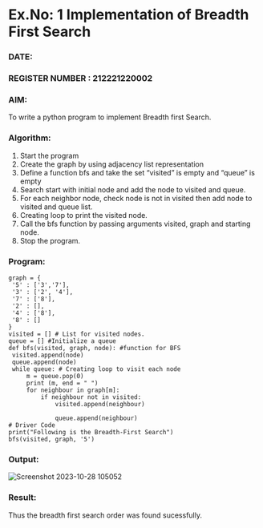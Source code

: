 # Ex.No: 1  Implementation of Breadth First Search 
### DATE:                                                                            
### REGISTER NUMBER : 212221220002
### AIM: 
To write a python program to implement Breadth first Search. 
### Algorithm:
1. Start the program
2. Create the graph by using adjacency list representation
3. Define a function bfs and take the set “visited” is empty and “queue” is empty
4. Search start with initial node and add the node to visited and queue.
5. For each neighbor node, check node is not in visited then add node to visited and queue list.
6.  Creating loop to print the visited node.
7.   Call the bfs function by passing arguments visited, graph and starting node.
8.   Stop the program.
### Program:
```
graph = { 
 '5' : ['3','7'],
 '3' : ['2', '4'],
 '7' : ['8'],
 '2' : [],
 '4' : ['8'],
 '8' : []
} 
visited = [] # List for visited nodes. 
queue = [] #Initialize a queue 
def bfs(visited, graph, node): #function for BFS 
 visited.append(node) 
 queue.append(node) 
 while queue: # Creating loop to visit each node 
     m = queue.pop(0) 
     print (m, end = " ") 
     for neighbour in graph[m]: 
         if neighbour not in visited: 
             visited.append(neighbour) 

             queue.append(neighbour) 
# Driver Code 
print("Following is the Breadth-First Search") 
bfs(visited, graph, '5') 
```
### Output:

![Screenshot 2023-10-28 105052](https://github.com/Aishwarya-TM/AI_Lab_2023-24/assets/127846109/9ba8ebb2-1833-4235-8f45-5c6272bfe632)


### Result:
Thus the breadth first search order was found sucessfully.
